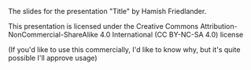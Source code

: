 The slides for the presentation "Title" by Hamish Friedlander.

This presentation is licensed under the Creative Commons Attribution-NonCommercial-ShareAlike
4.0 International (CC BY-NC-SA 4.0) license

(If you'd like to use this commercially, I'd like to know why, but it's quite possible I'll approve usage)